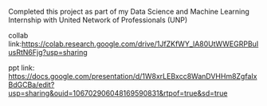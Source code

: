 Completed this project as part of my Data Science and Machine Learning Internship with United Network of Professionals (UNP)

collab link:https://colab.research.google.com/drive/1JfZKfWY_lA80UtWWEGRPBuIusRtN6Fjg?usp=sharing

ppt link: https://docs.google.com/presentation/d/1W8xrLEBxcc8WanDVHHm8ZgfaIxBdGCBa/edit?usp=sharing&ouid=106702906048169590831&rtpof=true&sd=true


